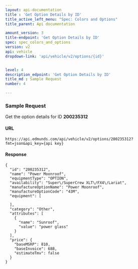 ```yaml
---
layout: api-documentation
title : 'Get Option Details by ID'
title_active_left_menu: "Spec: Colors and Options"
title_parent: Api documentation

amount_version: 3
title-endpoint: 'Get Option Details by ID'
spec: spec_colors_and_options
version: v2
api: vehicle
dropdown-link: 'api/vehicle/v2/options/{id}'


level: 4
description_edpoint: 'Get Option Details by ID'
title_md : Sample Request
number: 4

---
```


### Sample Request

Get the option details for ID **200235312**

#### URL

	https://api.edmunds.com/api/vehicle/v2/options/200235312?fmt=json&api_key={api key}
	
#### Response
	
	{
	  "id": "200235312",
	  "name": "Power Moonroof",
	  "equipmentType": "OPTION",
	  "availability": "Super\/SuperCrew XLT\/FX4\/Lariat",
	  "manufactureOptionName": "Power Moonroof",
	  "manufactureOptionCode": "43M",
	  "equipment": [

	  ],
	  "category": "Other",
	  "attributes": [
        {
          "name": "Sunroof",
          "value": "power glass"
        }
      ],
      "price": {
        "baseMSRP": 810,
        "baseInvoice": 688,
        "estimateTmv": false
      }
	}